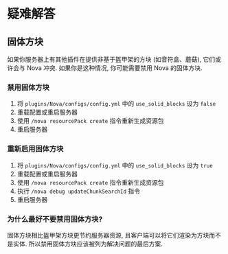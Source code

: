 # 疑难解答

## 固体方块

如果你服务器上有其他插件在提供非基于盔甲架的方块 (如音符盒、蘑菇), 它们或许会与 Nova 冲突. 如果你是这种情况, 你可能需要禁用 Nova 的固体方块.

### 禁用固体方块

1. 将 `plugins/Nova/configs/config.yml` 中的 `use_solid_blocks` 设为 `false`
2. 重载配置或重启服务器
3. 使用 `/nova resourcePack create` 指令重新生成资源包
4. 重启服务器

### 重新启用固体方块

1. 将 `plugins/Nova/configs/config.yml` 中的 `use_solid_blocks` 设为 `true`
2. 重载配置或重启服务器
3. 使用 `/nova resourcePack create` 指令重新生成资源包
4. 执行 `/nova debug updateChunkSearchId` 指令
5. 重启服务器

### 为什么最好不要禁用固体方块?

固体方块相比盔甲架方块更节约服务器资源, 且客户端可以将它们渲染为方块而不是实体. 所以禁用固体方块应该被列为解决问题的最后方案.